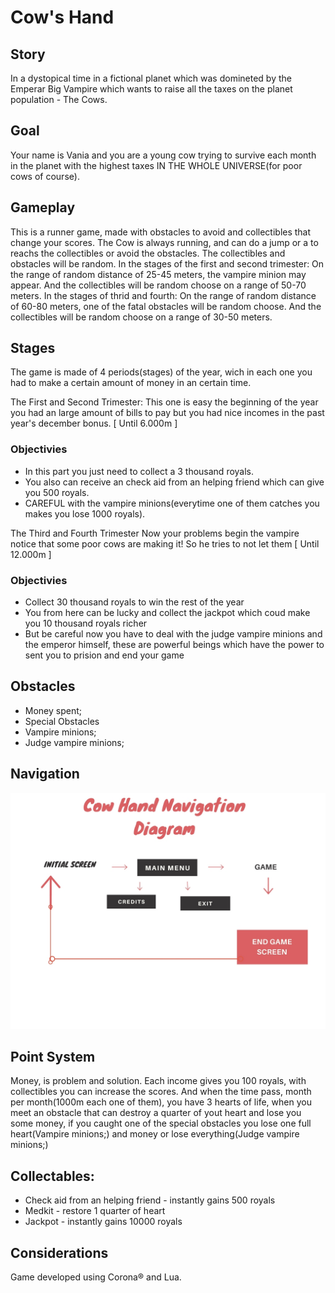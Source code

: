 # Cow's Hand


## Story
In a dystopical time in a fictional planet which was domineted by the Emperar Big Vampire which wants to raise all the taxes on the planet population - The Cows.


## Goal
Your name is Vania and you are a young cow trying to survive each month in the planet with the highest taxes IN THE WHOLE UNIVERSE(for poor cows of course).

## Gameplay
This is a runner game, made with obstacles to avoid and collectibles that change your scores. The Cow is always running, and can do a jump or a  to reachs the collectibles or avoid the obstacles. The collectibles and obstacles will be random. In the stages of the first and second trimester: On the range of random distance of 25-45 meters, the vampire minion may appear. And the collectibles will be random choose on a range of 50-70 meters. In the stages of thrid and fourth: On the range of random distance of 60-80 meters, one of the fatal obstacles will be random choose. And the collectibles will be random choose on a range of 30-50 meters.

## Stages
The game is made of 4 periods(stages) of the year, wich in each one you had to make a certain amount of money in an certain time.

The First and Second Trimester:
This one is easy the beginning of the year you had an large amount of bills to pay but you had nice incomes in the past year's december bonus. [ Until 6.000m ]

### Objectivies
- In this part you just need to collect a 3 thousand royals.
- You also can receive an check aid from an helping friend which can give you 500 royals.
- CAREFUL with the vampire minions(everytime one of them catches you makes you lose 1000 royals). 

The Third and Fourth Trimester
Now your problems begin the vampire notice that some poor cows are making it! So he tries to not let them [ Until 12.000m ]

### Objectivies
- Collect 30 thousand royals to win the rest of the year
- You from here can be lucky and collect the jackpot which coud make you 10 thousand royals richer  
- But be careful now you have to deal with the judge vampire minions and the emperor himself, these are powerful beings which have the power to sent you to prision and end your game


## Obstacles
- Money spent;
- Special Obstacles
- Vampire minions;
- Judge vampire minions;

## Navigation

![alt text](https://raw.githubusercontent.com/ypedroo/cow-hand/master/diagram.jpg)

## Point System
Money, is problem and  solution. Each income gives you 100 royals, with collectibles you can increase the scores. And when the time pass, month per month(1000m each one of them), you have 3 hearts of life, when you meet an obstacle that can destroy a quarter of yout heart and lose you some money, if you caught one of the special obstacles you lose one full heart(Vampire minions;) and money or lose everything(Judge vampire minions;)

## Collectables:
- Check aid from an helping friend - instantly gains 500 royals
- Medkit - restore 1 quarter of heart
- Jackpot - instantly gains 10000 royals



## Considerations
Game developed using Corona® and Lua.

